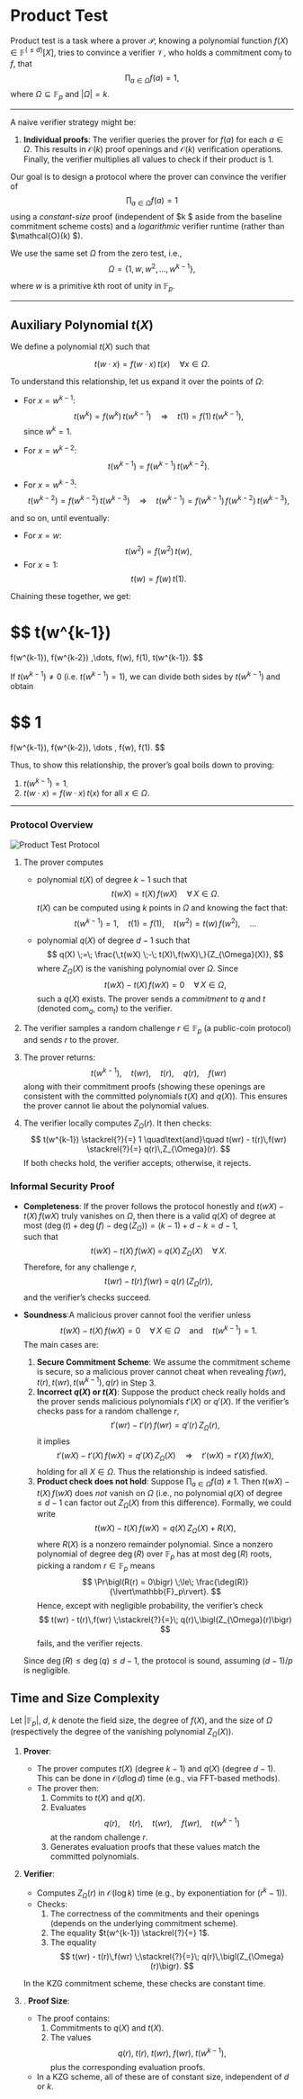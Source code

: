 # Product Test

Product test is a task where a prover $\mathcal{P}$, knowing a polynomial function $f(X) \in \mathbb{F}^{(\leq d)}[X]$, tries to convince a verifier $\mathcal{V}$, who holds a commitment $\text{com}_f$ to $f$, that
$$
\prod_{a \in \Omega} f(a) = 1,
$$
where $\Omega \subseteq \mathbb{F}_p$ and $|\Omega| = k$.

---
A naive verifier strategy might be:

1. **Individual proofs**: The verifier queries the prover for $f(a)$ for each $a \in \Omega$. This results in $\mathcal{O}(k)$ proof openings and $\mathcal{O}(k)$ verification operations. Finally, the verifier multiplies all values to check if their product is $1$.

Our goal is to design a protocol where the prover can convince the verifier of
$$
\prod_{a \in \Omega} f(a) = 1
$$
using a *constant-size* proof (independent of $k $ aside from the baseline commitment scheme costs) and a *logarithmic* verifier runtime (rather than $\mathcal{O}(k) $).

We use the same set $\Omega$ from the zero test, i.e.,
$$
\Omega = \{1, w, w^2, \dots, w^{k-1}\},
$$

where $w$ is a primitive $k$th root of unity in $\mathbb{F}_p$.

---

## Auxiliary Polynomial $t(X)$

We define a polynomial $t(X)$ such that

$$
t(w \cdot x) = f(w \cdot x) \, t(x) \quad \forall x \in \Omega.
$$

To understand this relationship, let us expand it over the points of $\Omega$:

- For $x = w^{k-1}$:  
  $$
  t(w^k) = f(w^k)\, t(w^{k-1})
  \quad\Longrightarrow\quad
  t(1) = f(1)\, t(w^{k-1}),
  $$
  since $w^k = 1$.

- For $x = w^{k-2}$:
  $$
  t(w^{k-1}) = f(w^{k-1})\, t(w^{k-2}).
  $$

- For $x = w^{k-3}$:
  $$
  t(w^{k-2}) = f(w^{k-2})\, t(w^{k-3})
  \quad\Longrightarrow\quad
  t(w^{k-1}) = f(w^{k-1})\, f(w^{k-2})\, t(w^{k-3}),
  $$

and so on, until eventually:

- For $x = w$:
  $$
  t(w^2) = f(w^2)\, t(w),
  $$
- For $x = 1$:
  $$
  t(w) = f(w)\, t(1).
  $$

Chaining these together, we get:

$$
t(w^{k-1}) 
= 
f(w^{k-1})\, f(w^{k-2}) \,\dots\, f(w)\, f(1)\, t(w^{k-1}).
$$

If $t(w^{k-1}) \neq 0$ (i.e. $t(w^{k-1}) = 1$), we can divide both sides by $t(w^{k-1})$ and obtain

$$
1
=
f(w^{k-1})\, f(w^{k-2})\, \dots \, f(w)\, f(1).
$$

Thus, to show this relationship, the prover’s goal boils down to proving:

1. $t(w^{k-1}) = 1$.  
2. $t(w \cdot x) = f(w \cdot x)\, t(x)$ for all $x \in \Omega$.

---

### Protocol Overview

![Product Test Protocol](./diagrams/prod_test.png)

1. The prover computes
    - polynomial $t(X)$ of degree $k-1$ such that
    $$
    t(wX) = t(X)\, f(wX) \quad \forall\, X \in \Omega.
    $$
    $t(X)$ can be computed using $k$ points in $\Omega$ and knowing the fact that:
    $$
    t(w^{k-1}) = 1, \quad t(1) = f(1), \quad t(w^2) = t(w)\,f(w^2), \quad \dots
    $$

    - polynomial $q(X)$ of degree $d - 1$ such that
    $$
    q(X) \;=\; \frac{\,t(wX) \;-\; t(X)\,f(wX)\,}{Z_{\Omega}(X)},
    $$
    where $Z_{\Omega}(X)$ is the vanishing polynomial over $\Omega$. Since 
    $$
    t(wX) - t(X)\,f(wX) = 0 \quad \forall\, X \in \Omega,
    $$
    such a $q(X)$ exists.
    The prover sends a *commitment* to $q$ and $t$ (denoted $\text{com}_q$, $\text{com}_t$) to the verifier.

2. The verifier samples a random challenge $r \in \mathbb{F}_p$ (a public-coin protocol) and sends $r$ to the prover.

3. The prover returns:
   $$
   t(w^{k-1}),\quad t(wr),\quad t(r),\quad q(r),\quad f(wr)
   $$
   along with their commitment proofs (showing these openings are consistent with the committed polynomials $t(X)$ and $q(X)$). This ensures the prover cannot lie about the polynomial values.


4. The verifier locally computes $Z_{\Omega}(r)$. It then checks:
   $$
   t(w^{k-1}) \stackrel{?}{=} 1
   \quad\text{and}\quad
   t(wr) - t(r)\,f(wr) \stackrel{?}{=} q(r)\,Z_{\Omega}(r).
   $$
   If both checks hold, the verifier accepts; otherwise, it rejects.

### Informal Security Proof
- **Completeness**: If the prover follows the protocol honestly and $t(wX) - t(X)\,f(wX)$
  truly vanishes on $\Omega$, then there is a valid $q(X)$ of degree at most 
  $(\deg(t) + \deg(f) - \deg(Z_{\Omega})) = (k-1) + d - k = d - 1,$  
  such that
  $$
  t(wX) - t(X)\,f(wX) \;=\; q(X)\,Z_{\Omega}(X) 
  \quad\forall\,X.
  $$
  Therefore, for any challenge $r$,
  $$
  t(wr) - t(r)\,f(wr) \;=\; q(r)\,\bigl(Z_{\Omega}(r)\bigr),
  $$
  and the verifier’s checks succeed.

- **Soundness**:A malicious prover cannot fool the verifier unless 
  $$
  t(wX) - t(X)\,f(wX) = 0 \quad \forall\,X \in \Omega
  \quad\text{and}\quad
  t(w^{k-1}) = 1.
  $$
  The main cases are:
   1. **Secure Commitment Scheme**: We assume the commitment scheme is secure, so a malicious prover cannot cheat when revealing $f(wr),\,t(r),\,t(wr),\,t(w^{k-1}),\,q(r)$ in Step 3.
   2. **Incorrect $q(X)$ or $t(X)$**: Suppose the product check really holds and the prover sends malicious polynomials $t'(X)$ or $q'(X)$. If the verifier’s checks pass for a random challenge $r$,
     $$
     t'(wr) - t'(r)\,f(wr) 
     = 
     q'(r)\,Z_{\Omega}(r),
     $$
     it implies 
     $$
     t'(wX) - t'(X)\,f(wX) 
     =
     q'(X)\,Z_{\Omega}(X)
     \quad\Longrightarrow\quad
     t'(wX) = t'(X)\,f(wX),
     $$
     holding for all $X \in \Omega$. Thus the relationship is indeed satisfied.
   3. **Product check does not hold**: Suppose $\prod_{a \in \Omega} f(a) \;\neq\; 1.$
     Then $t(wX) - t(X)\,f(wX)$ does *not* vanish on $\Omega$ (i.e., no polynomial $q(X)$ of degree $\le d - 1$ can factor out $Z_{\Omega}(X)$ from this difference). Formally, we could write
     $$
     t(wX) - t(X)\,f(wX) 
     =
     q(X)\,Z_{\Omega}(X) \;+\; R(X),
     $$
     where $R(X)$ is a nonzero remainder polynomial. Since a nonzero polynomial of degree $\deg(R)$ over $\mathbb{F}_p$ has at most $\deg(R)$ roots, picking a random $r \in \mathbb{F}_p$ means
     $$
     \Pr\bigl(R(r) = 0\bigr) 
     \;\le\; 
     \frac{\deg(R)}{\lvert\mathbb{F}_p\rvert}.
     $$
     Hence, except with negligible probability, the verifier’s check 
     $$
     t(wr) - t(r)\,f(wr) \;\stackrel{?}{=}\; q(r)\,\bigl(Z_{\Omega}(r)\bigr)
     $$
     fails, and the verifier rejects.

	 Since $\deg(R) \le \deg(q) \le d - 1$, the protocol is sound, assuming $(d - 1)/p$ is negligible.

## Time and Size Complexity
Let $|\mathbb{F}_p|,\; d,\; k$ denote the field size, the degree of $f(X)$, and the size of $\Omega$ (respectively the degree of the vanishing polynomial $Z_{\Omega}(X)$).


1. **Prover**:  
   - The prover computes $t(X)$ (degree $k-1$) and $q(X)$ (degree $d-1$). This can be done in 
     $\mathcal{O}(d \log d)$ time (e.g., via FFT-based methods).  
   - The prover then:
     1. Commits to $t(X)$ and $q(X)$.
     2. Evaluates 
        $$
        q(r),\quad t(r),\quad t(wr),\quad f(wr),\quad t(w^{k-1})
        $$
        at the random challenge $r$.
     3. Generates evaluation proofs that these values match the committed polynomials.


2. **Verifier**:  
   - Computes $Z_{\Omega}(r)$ in 
     $\mathcal{O}(\log k)$ time (e.g., by exponentiation for $(r^k - 1)$).  
   - Checks:
     1. The correctness of the commitments and their openings (depends on the underlying commitment scheme).
     2. The equality $t(w^{k-1}) \stackrel{?}{=} 1$.
     3. The equality 
        $$
        t(wr) - t(r)\,f(wr) 
        \;\stackrel{?}{=}\; 
        q(r)\,\bigl(Z_{\Omega}(r)\bigr).
        $$

   In the KZG commitment scheme, these checks are constant time.

3. . **Proof Size**:  
   - The proof contains:
     1. Commitments to $q(X)$ and $t(X)$.
     2. The values 
        $$q(r),\; t(r),\; t(wr),\; f(wr),\; t(w^{k-1}),$$ 
        plus the corresponding evaluation proofs.  
   - In a KZG scheme, all of these are of constant size, independent of $d$ or $k$.